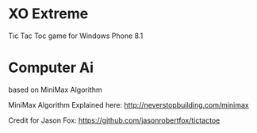 # XO Extreme
Tic Tac Toc game for Windows Phone 8.1

# Computer Ai
based on MiniMax Algorithm

MiniMax Algorithm Explained here: http://neverstopbuilding.com/minimax

Credit for Jason Fox: https://github.com/jasonrobertfox/tictactoe

